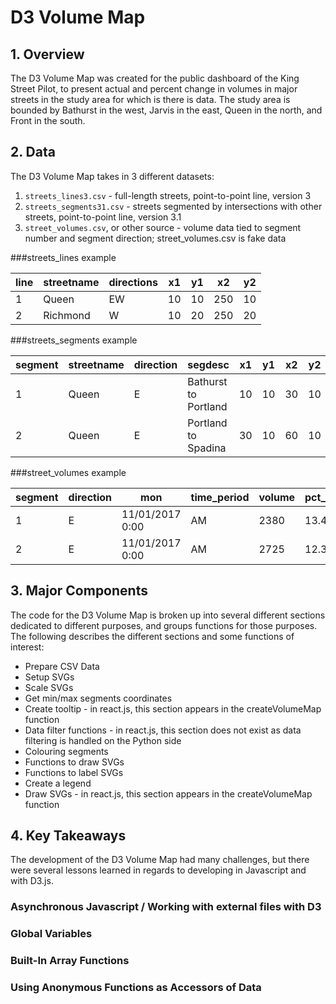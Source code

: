# D3 Volume Map
## 1. Overview
The D3 Volume Map was created for the public dashboard of the King Street Pilot, to present actual and percent change in volumes in major streets in the study area for which is there is data. The study area is bounded by Bathurst in the west, Jarvis in the east, Queen in the north, and Front in the south. 

## 2. Data
The D3 Volume Map takes in 3 different datasets:
1. `streets_lines3.csv` - full-length streets, point-to-point line, version 3
2. `streets_segments31.csv` - streets segmented by intersections with other streets, point-to-point line, version 3.1
3. `street_volumes.csv`, or other source - volume data tied to segment number and segment direction; street_volumes.csv is fake data


###streets_lines example

line|streetname|directions|x1|y1|x2|y2
----|----------|----------|--|--|--|--
1|Queen|EW|10|10|250|10
2|Richmond|W|10|20|250|20

###streets_segments example

segment|streetname|direction|segdesc|x1|y1|x2|y2
-------|----------|---------|-------|--|--|--|--
1|Queen|E|Bathurst to Portland|10|10|30|10
2|Queen|E|Portland to Spadina|30|10|60|10

###street_volumes example

segment|direction|mon|time_period|volume|pct_change
-------|---------|---|-----------|------|----------
1|E|11/01/2017 0:00|AM|2380|13.42
2|E|11/01/2017 0:00|AM|2725|12.34

## 3. Major Components
The code for the D3 Volume Map is broken up into several different sections dedicated to different purposes, and groups functions for those purposes. The following describes the different sections and some functions of interest:

* Prepare CSV Data
* Setup SVGs
* Scale SVGs
* Get min/max segments coordinates
* Create tooltip - in react.js, this section appears in the createVolumeMap function
* Data filter functions - in react.js, this section does not exist as data filtering is handled on the Python side
* Colouring segments
* Functions to draw SVGs
* Functions to label SVGs
* Create a legend
* Draw SVGs - in react.js, this section appears in the createVolumeMap function

## 4. Key Takeaways
The development of the D3 Volume Map had many challenges, but there were several lessons learned in regards to developing in Javascript and with D3.js.

### Asynchronous Javascript / Working with external files with D3
### Global Variables
### Built-In Array Functions
### Using Anonymous Functions as Accessors of Data





